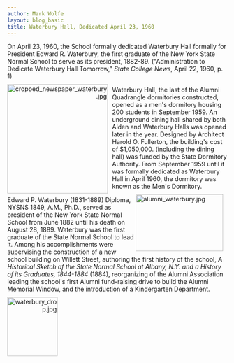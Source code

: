 ```yaml
---
author: Mark Wolfe
layout: blog_basic
title: Waterbury Hall, Dedicated April 23, 1960
---
```

<div class="entry-body">
<p>On April 23, 1960, the School formally dedicated Waterbury Hall formally for President Edward R. Waterbury, the first graduate of the New York State Normal School to serve as its president, 1882-89. ("Administration to Dedicate Waterbury Hall Tomorrow," <em>State College News</em>, April 22, 1960, p. 1)<br/>
<img align="left" alt="cropped_newspaper_waterbury.jpg" height="250" src="{{ site.url }}/posts-img/cropped_newspaper_waterbury.jpg" style="text-align: right; display: block; margin-top:10px; margin-bottom:5px; margin-right:10px; margin-left:0px;" width="230"/></p>
<p>Waterbury Hall, the last of the Alumni Quadrangle dormitories constructed,  opened as a men's dormitory housing 200 students in September 1959. An underground dining hall shared by both Alden and Waterbury Halls was opened later in the year. Designed by Architect Harold O. Fullerton, the building's cost of $1,050,000. (including the dining hall) was funded by the State Dormitory Authority. From September 1959 until it was formally dedicated as Waterbury Hall in April 1960, the dormitory was known as the Men's Dormitory.<img align="right" alt="alumni_waterbury.jpg" height="130" src="{{ site.url }}/posts-img/alumni_waterbury.jpg" style="text-align: left; display: block; margin-top:10px; margin-bottom:5px; margin-right:10px; margin-left:0px;" width="200"/></p>
<p>Edward P. Waterbury (1831-1889) Diploma, NYSNS 1849, A.M., Ph.D., served as president of the New York State Normal School from June 1882 until his death on August 28, 1889. Waterbury was the first graduate of the State Normal School to lead it. Among his accomplishments were supervising the construction of a new school building on Willett Street, authoring the first history of the school, <em>A Historical Sketch of the State Normal School at Albany, N.Y. and a History of its Graduates, 1844-1884</em> (1884), reorganizing of the Alumni Association leading the school's first Alumni fund-raising drive to build the Alumni Memorial Window, and the introduction of a Kindergarten Department.<img align="left" alt="waterbury_drop.jpg" height="135" src="{{ site.url }}/posts-img/waterbury_drop.jpg" style="text-align: right; display: block; margin-top:10px; margin-bottom:5px; margin-right:10px; margin-left:0px;" width="115"/></p>
</div>